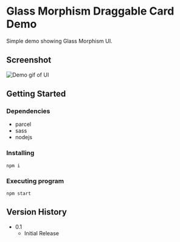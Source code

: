# Glass Morphism Draggable Card Demo

Simple demo showing Glass Morphism UI.

## Screenshot

![Demo gif of UI](https://github.com/gabalicious/glass-morphism/raw/main/screenshot.gif)

## Getting Started

### Dependencies

* parcel
* sass
* nodejs

### Installing

```
npm i
```

### Executing program

```
npm start
```

## Version History

* 0.1
    * Initial Release

